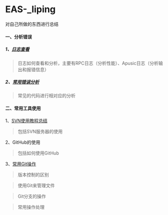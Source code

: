 # EAS-_liping

对自己所做的东西进行总结

#### 一、分析错误

##### 1、[日志查看](file/日志查看.md)

> 日志如何查看和分析，主要有RPC日志（分析性能）、Apusic日志（分析输出和报错信息）

##### 2、[常用错误分析](file/常用错误分析.md)

> 常见的代码进行相对应的分析



#### 二、常用工具使用

1、[SVN使用教程总结](https://www.cnblogs.com/rwh871212/p/6955489.html)

> 包括SVN服务器的使用

2、GitHub的使用

> 包括如何使用GitHub

3、[常用Git操作](http://note.youdao.com/noteshare?id=37e3ab076683d4d0e31bbe891d840f95&sub=E5CCC8C3CFB44E0E9A52FAB4B236873C)

> 版本控制的区别

> 使用Git来管理文件

> Git分支的操作

> 常用操作处理